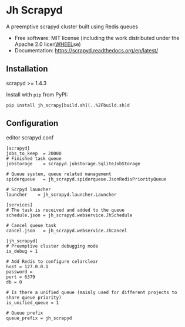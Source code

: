 Jh Scrapyd
==========

A preemptive scrapyd cluster built using Redis queues

* Free software: MIT license (including the work distributed under the Apache 2.0 licen[WHEEL](..%2F..%2Fscrapy-cluster%2Fpyppeteer_frame%2Fvenv%2FLib%2Fsite-packages%2Fjh_scrapyd-0.0.1.dist-info%2FWHEEL)se)
* Documentation: https://scrapyd.readthedocs.org/en/latest/

## Installation

scrapyd >= 1.4.3

Install with `pip` from PyPI:

```
pip install jh_scrapy[build.sh](..%2Fbuild.sh)d
```

## Configuration
editor scrapyd.conf
```
[scrapyd]
jobs_to_keep  = 20000
# Finished task queue
jobstorage    = scrapyd.jobstorage.SqliteJobStorage

# Queue system, queue related management
spiderqueue   = jh_scrapyd.spiderqueue.JsonRedisPriorityQueue

# Scrpyd launcher
launcher    = jh_scrapyd.launcher.Launcher

[services]
# The task is received and added to the queue
schedule.json = jh_scrapyd.webservice.JhSchedule

# Cancel queue task
cancel.json   = jh_scrapyd.webservice.JhCancel

[jh_scrapyd]
# Preemptive cluster debugging mode
is_debug = 1

# Add Redis to configure celarclear
host = 127.0.0.1
password = 
port = 6379
db = 0

# Is there a unified queue (mainly used for different projects to share queue priority)
is_unified_queue = 1

# Queue prefix
queue_prefix = jh_scrapyd
```